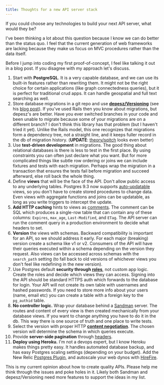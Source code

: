 ```yaml
---
title: Thoughts for a new API server stack
---
```


If you could choose any technologies to build your next API server,
what would they be?

I've been thinking a lot about this question because I know we can
do better than the status quo. I feel that the current generation
of web frameworks are lacking because they make us focus on MVC
procedures rather than the data itself.

Before I jump into coding my first proof-of-concept, I feel like
talking it out in a blog post. If you disagree with my approach
let's discuss.

1. Start with **PostgreSQL**. It is a very capable database, and
   we can use its built-in features rather than rewriting them. It
   might not be the right choice for certain applications (like graph
   connectedness queries), but it is perfect for traditional crud apps.
   It can handle geospatial and full text searching as well.
2. Store database migrations in a git repo and use
   [**depesz/Versioning**](https://github.com/depesz/Versioning) (see
   his [blog post](http://www.depesz.com/2010/08/22/versioning/)). If
   you've used Rails then you know about migrations, but depesz's are
   better. Have you ever switched branches in your code and been unable
   to migrate because some of your migrations are on a different branch?
   I don't think this library has that problem (but I haven't tried
   it yet). Unlike the Rails model, this one recognizes that migrations
   form a dependency tree, not a straight line, and it keeps fuller
   record in the db of migration history. (**UPDATE**:
   [theory/sqitch](https://github.com/theory/sqitch) looks even better)
3. Use **test-driven development** in migrations. The good thing
   about relational databases is there is less to test in the first
   place. By using constraints you can often just declare what you
   want. But for more complicated things like subtle row ordering or
   joins we can include fixtures and tests with each migration. Perhaps
   wrap the migration in a transaction that ensures the tests fail
   before migration and succeed afterward, else roll back the whole
   thing.
4. Define **views** that will be the face of the API. Don't allow
   public access to any underlying tables. Postgres 9.3 now supports
   [auto-updatable](http://michael.otacoo.com/postgresql-2/postgres-9-3-feature-highlight-auto-updatable-views/)
   views, so you don't have to create stored procedures to change data.
   Even views with aggregate functions and joins can be updatable, as
   long as you write triggers to intercept the update.
5. **Add HTTP caching** hints to views as
   [comments](http://www.postgresql.org/docs/9.3/static/sql-comment.html). The
   comment can be SQL which produces a single-row table that can contain
   any of these columns: `Expires`, `max_age`, `Last-Modified`, and
   `ETag`.  The API server can run the comment query in a production
   environment to decide what headers to set.
6.  **Version** the views with schemas. Backward compatibility is
   important for an API, so we should address it early. For each
   major (breaking) version create a schema like v1 or v2. Consumers
   of the API will have their queries executed within a schema
   depending on the version they request. Also views can be accessed
   across schemas with the `search_path` setting (to fall back to
   old versions of whichever views you don't feel like redefining
   in the new version).
7. Use Postgres default **security through
   [roles](http://www.postgresql.org/docs/9.3/static/user-manag.html)**,
   not custom app logic. Create the roles and decide which views
   they can access. Signing into the API should be standard HTTPS
   auth which forwards to the database for login. Your API will not
   create its own table with usernames and hashed passwords. If you
   need to store more info about your users (name, email etc) you
   can create a table with a foreign key to the `pg_authid` table.
8. **No controller logic.** Wrap your database behind a
   [Sandman](http://sandman.io/) server. The routes and content of
   every view is then created mechanically from your database views.
   If you want to change anything you have to do it in the db. This
   way there is one source of truth and one place to write tests.
9. Select the version with proper HTTP [**content
   negotiation**](http://blog.begriffs.com/2014/02/api-versioning-best-practices-no-really.html).
   The chosen version will determine the schema in which queries
   execute.
10. Provide **server-side pagination** through
   [headers](http://blog.begriffs.com/2014/01/unlocking-deep-http-with-javascript-pt-2.html).
11. **Deploy using Heroku.** I'm not a devops expert, but I know
   Heroku makes things pretty easy. It handles automated database
   backup, and has easy Postgres scaling settings (depending on
   your budget). Add the New Relic [Postgres
   Plugin](https://newrelic.com/plugins/boundless/109), and autoscale
   your web dynos with [HireFire](http://hirefire.io/).

This is my current opinion about how to create quality APIs. Please
help me think through the issues and poke holes in it. Likely both
Sandman and depesz/Versioning need more features to support the
ideas in my list.
